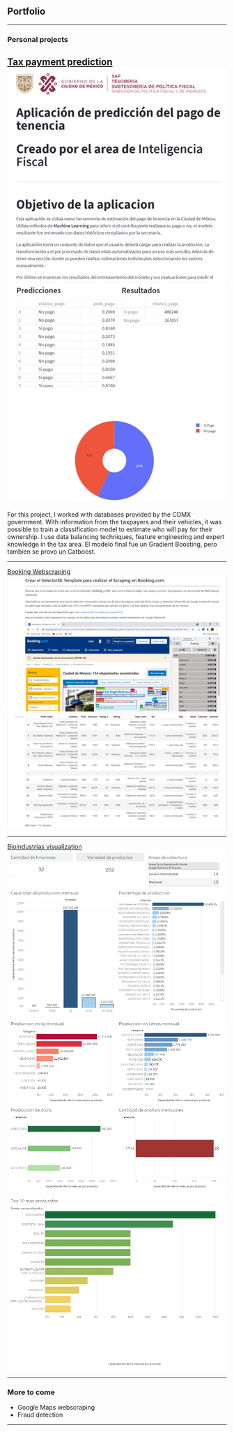 ## Portfolio

---

### Personal projects

[Tax payment prediction](https://github.com/kamolui/TenenciaApp)
<img src="image/model_1.png?raw=true"/>
<img src="image/model_2.png?raw=true"/>
---
For this project, I worked with databases provided by the CDMX government. With information from the taxpayers and their vehicles, it was possible to train a classification model to estimate who will pay for their ownership. 
I use data balancing techniques, feature engineering and expert knowledge in the tax area. 
El modelo final fue un Gradient Boosting, pero tambien se provo un Catboost.

---
[Booking Webscraping](https://github.com/kamolui/booking-Webscraping)
<img src="image/web_1.png?raw=true"/>
<img src="image/web_2.png?raw=true"/>

---
[Bioindustrias visualization](https://github.com/kamolui/Bioindustrias)
<img src="image/general_info.png?raw=true"/>
<img src="image/production.png?raw=true"/>
<img src="image/top_10.png?raw=true"/>

---

### More to come

- Google Maps webscraping
- Fraud detection 


---
